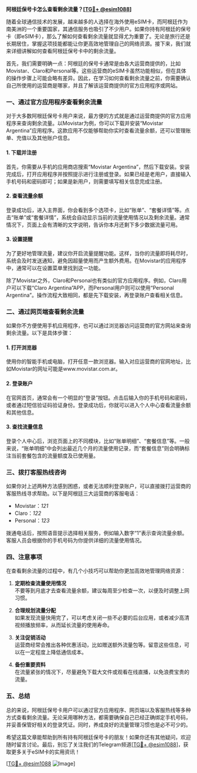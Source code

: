 **阿根廷保号卡怎么查看剩余流量？[[TG💪+ @esim1088](https://t.me/s/esim1088)]**

随着全球通信技术的发展，越来越多的人选择在海外使用eSIM卡，而阿根廷作为南美洲的一个重要国家，其通信服务也吸引了不少用户。如果你持有阿根廷的保号卡（即eSIM卡），那么了解如何查看剩余流量就显得尤为重要了。无论是旅行还是长期居住，掌握这项技能都能让你更高效地管理自己的网络资源。接下来，我们就来详细讲解如何查看阿根廷保号卡中的剩余流量。

首先，我们需要明确一点：阿根廷的保号卡通常是由各大运营商提供的，比如Movistar、Claro和Personal等。这些运营商的eSIM卡虽然功能相似，但在具体的操作步骤上可能会略有差异。因此，在学习如何查看剩余流量之前，你需要确认自己所使用的运营商是哪家，并且了解该运营商提供的官方应用程序或网站。

### **一、通过官方应用程序查看剩余流量**

对于大多数阿根廷保号卡用户来说，最方便的方式就是通过运营商提供的官方应用程序来查询剩余流量。以Movistar为例，你可以下载并安装“Movistar Argentina”应用程序。这款应用不仅能够帮助你实时查看流量余额，还可以管理账单、充值以及其他账户信息。

#### **1. 下载并注册**
首先，你需要从手机的应用商店搜索“Movistar Argentina”，然后下载安装。安装完成后，打开应用程序并按照提示进行注册或登录。如果已经是老用户，直接输入手机号码和密码即可；如果是新用户，则需要填写相关信息完成注册。

#### **2. 查看流量余额**
登录成功后，进入主界面，你会看到多个选项卡，比如“账单”、“套餐详情”等。点击“账单”或“套餐详情”，系统会自动显示当前的流量使用情况以及剩余流量。通常情况下，页面上会有清晰的文字说明，告诉你本月还剩下多少数据流量可用。

#### **3. 设置提醒**
为了更好地管理流量，建议你开启流量提醒功能。这样，当你的流量即将耗尽时，系统会及时发送通知，避免因超量使用而产生额外费用。在Movistar的应用程序中，通常可以在设置菜单里找到这一功能。

除了Movistar之外，Claro和Personal也有类似的官方应用程序。例如，Claro用户可以下载“Claro Argentina”APP，而Personal用户则可以使用“Personal Argentina”。操作流程大致相同，都是先下载安装，再登录账户查看相关信息。

### **二、通过网页端查看剩余流量**

如果你不方便使用手机应用程序，也可以通过浏览器访问运营商的官方网站来查询剩余流量。以下是具体步骤：

#### **1. 打开浏览器**
使用你的智能手机或电脑，打开任意一款浏览器。输入对应运营商的官网地址，比如Movistar的网址可能是www.movistar.com.ar。

#### **2. 登录账户**
在官网首页，通常会有一个明显的“登录”按钮。点击后输入你的手机号码和密码，或者通过短信验证码验证身份。登录成功后，你就可以进入个人中心查看流量余额和其他信息。

#### **3. 查找流量信息**
登录个人中心后，浏览页面上的不同模块，比如“账单明细”、“套餐信息”等。一般来说，“账单明细”中会列出最近几个月的流量使用记录，而“套餐信息”则会明确标注当前套餐包含的流量额度及已使用量。

### **三、拨打客服热线咨询**

如果你对上述两种方法感到困惑，或者无法顺利登录账户，可以直接拨打运营商的客服热线寻求帮助。以下是阿根廷三大运营商的客服电话：

- Movistar：*121*
- Claro：*122*
- Personal：*123*

拨通电话后，按照语音提示选择相关服务，例如输入数字“1”表示查询流量余额。客服人员会根据你的手机号码为你提供详细的流量使用情况。

### **四、注意事项**

在查看剩余流量的过程中，有几个小技巧可以帮助你更加高效地管理网络资源：

1. **定期检查流量使用情况**  
   不要等到月底才去查看流量余额，建议每周至少检查一次，以便及时调整上网习惯。

2. **合理规划流量分配**  
   如果发现流量快用完了，可以考虑关闭一些不必要的后台应用，或者减少高清视频播放频率，从而延长流量的使用寿命。

3. **关注促销活动**  
   运营商经常会推出各种优惠活动，比如赠送额外流量包等。留意这些信息，可以在一定程度上降低通信成本。

4. **备份重要资料**  
   在流量紧张的情况下，尽量避免下载大文件或观看在线直播，以免浪费宝贵的流量。

### **五、总结**

总的来说，阿根廷保号卡用户可以通过官方应用程序、网页端以及客服热线等多种方式查看剩余流量。无论采用哪种方法，都需要确保自己已经正确绑定手机号码，并妥善保管好相关的登录凭证。同时，养成良好的流量管理习惯也是必不可少的。

希望这篇文章能帮助到所有持有阿根廷保号卡的朋友！如果你还有其他疑问，欢迎随时留言讨论。最后，别忘了关注我们的Telegram频道[[TG💪+ @esim1088](https://t.me/s/esim1088)]，获取更多关于eSIM卡的实用资讯！

[[TG💪+ @esim1088](https://t.me/s/esim1088) ![Image](https://i.postimg.cc/4NQfJmqS/Snipaste-2025-05-13-00-14-12.png)]